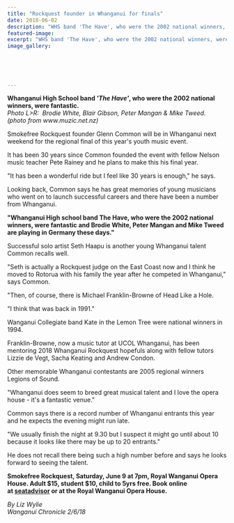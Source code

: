 ```yaml
---
title: "Rockquest founder in Whanganui for finals"
date: 2018-06-02
description: "WHS band 'The Have', who were the 2002 national winners, were fantastic..."
featured-image: 
excerpt: "WHS band 'The Have', who were the 2002 national winners, were fantastic."
image_gallery:
	
	
	
	
	
---
```


<p><strong>Whanganui High School band <em>'The Have'</em>, who were the 2002 national winners, were fantastic.<br /></strong><em>Photo L&gt;R:&nbsp;&nbsp;Brodie White, Blair Gibson, Peter Mangan &amp; Mike Tweed.<strong><br /></strong>(photo from www.muzic.net.nz)</em></p>
<p class="element element-paragraph">Smokefree Rockquest founder Glenn Common will be in Whanganui next weekend for the regional final of this year's youth music event.</p>
<p class="element element-paragraph">It has been 30 years since Common founded the event with fellow Nelson music teacher Pete Rainey and he plans to make this his final year.</p>
<p class="element element-paragraph">"It has been a wonderful ride but I feel like 30 years is enough," he says.</p>
<p class="element element-paragraph">Looking back, Common says he has great memories of young musicians who went on to launch successful careers and there have been a number from Whanganui.</p>
<p class="element element-paragraph"><strong>"Whanganui High school band The Have, who were the 2002 national winners, were fantastic and Brodie White, Peter Mangan and Mike Tweed are playing in Germany these days."</strong></p>
<p class="element element-paragraph">Successful solo artist Seth Haapu is another young Whanganui talent Common recalls well.</p>
<p class="element element-paragraph">"Seth is actually a Rockquest judge on the East Coast now and I think he moved to Rotorua with his family the year after he competed in Whanganui," says Common.</p>
<p class="element element-paragraph">"Then, of course, there is Michael Franklin-Browne of Head Like a Hole.</p>
<p class="element element-paragraph">"I think that was back in 1991."</p>
<p class="element element-paragraph">Wanganui Collegiate band Kate in the Lemon Tree were national winners in 1994.</p>
<p class="element element-paragraph">Franklin-Browne, now a music tutor at UCOL Whanganui, has been mentoring 2018 Whanganui Rockquest hopefuls along with fellow tutors Lizzie de Vegt, Sacha Keating and Andrew Condon.</p>
<p class="element element-paragraph">Other memorable Whanganui contestants are 2005 regional winners Legions of Sound.</p>
<p class="element element-paragraph">"Whanganui does seem to breed great musical talent and I love the opera house - it's a fantastic venue."</p>
<p class="element element-paragraph">Common says there is a record number of Whanganui entrants this year and he expects the evening might run late.</p>
<p class="element element-paragraph">"We usually finish the night at 9.30 but I suspect it might go until about 10 because it looks like there may be up to 20 entrants."</p>
<p class="element element-paragraph">He does not recall there being such a high number before and says he looks forward to seeing the talent.</p>
<p class="element element-paragraph"><strong>Smokefree Rockquest, Saturday, June 9 at 7pm, Royal Wanganui Opera House. Adult $15, student $10, child to 5yrs free. Book online at&nbsp;<a href="https://sa2.seatadvisor.com/sabo/servlets/TicketRequest;jsessionid=CE7E4FD8C83418E82DEBA6E9DE348B18?eventId=100940129&amp;presenter=NZFOHT&amp;venue=&amp;event=&amp;version=&amp;tck=true" target="_blank">seatadvisor</a>&nbsp;or at the Royal Wanganui Opera House.</strong></p>
<p><em>By Liz Wylie</em><br /><em>Wanganui Chronicle 2/6/18</em></p>

